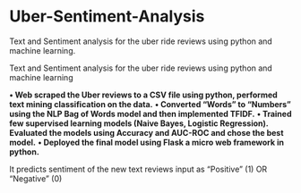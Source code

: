 # Uber-Sentiment-Analysis
Text and Sentiment analysis for the uber ride reviews using python and machine learning.

Text and Sentiment analysis for the uber ride reviews using python and machine learning

**• Web scraped the Uber reviews to a CSV file using python, performed text mining classification on the data.** 
**• Converted “Words” to “Numbers” using the NLP Bag of Words model and then implemented TFIDF.** 
**• Trained few supervised learning models (Naive Bayes, Logistic Regression). Evaluated the models using Accuracy and AUC-ROC and chose the best model.** 
**• Deployed the final model using Flask a micro web framework in python.**

It predicts sentiment of the new text reviews input as “Positive” (1) OR “Negative” (0)
